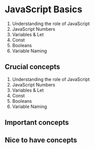 # JavaScript Basics

1. Understanding the role of JavaScript
2. JavaScript Numbers
3. Variables & Let
4. Const
5. Booleans
6. Variable Naming

## Crucial concepts

1. Understanding the role of JavaScript
2. JavaScript Numbers
3. Variables & Let
4. Const
5. Booleans
6. Variable Naming


## Important concepts



## Nice to have concepts

